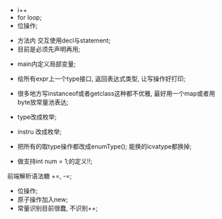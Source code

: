 - i++
- for loop;
- 位操作;

+ 方法内 交互使用decl与statement;
+ 目前是必须先声明再用;
- main内定义局部变量;
- 给所有expr上一个type接口, 返回表达式类型, 让写操作好打印;
- 很多地方写instanceof或者getclass这种都不优雅, 最好用一个map或者用byte放常量池表达;

- type改成枚举;  

- instru 改成枚举;

- 把所有的取type操作都改成enumType();
能换的icvatype都换掉;

- 做支持int num = 1;的定义!!;

前端解析语法糖 +=, -=;
- 位操作;
- 原子操作加入new;
- 常量识别目前很蠢, 不识别++;